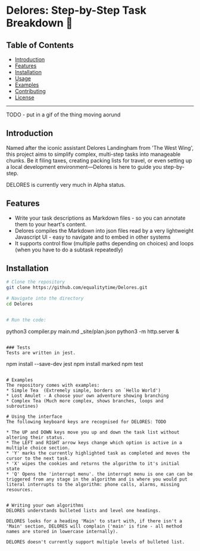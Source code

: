 # Delores: Step-by-Step Task Breakdown 📝


## Table of Contents

- [Introduction](#introduction)
- [Features](#features)
- [Installation](#installation)
- [Usage](#usage)
- [Examples](#examples)
- [Contributing](#contributing)
- [License](#license)

---

TODO - put in a gif of the thing moving aorund 


## Introduction

Named after the iconic assistant Delores Landingham from 'The West Wing', this project aims to simplify complex, multi-step tasks into manageable chunks. Be it filing taxes, creating packing lists for travel, or even setting up a local development environment—Delores is here to guide you step-by-step.

DELORES is currently very much in Alpha status.


## Features

- Write your task descriptions as Markdown files - so you can annotate them to your heart's content. 
- Delores compiles the Markdown into json files read by a very lightweight Javascript UI - easy to navigate and to embed in other systems 
- It supports control flow (multiple paths depending on choices) and loops (when you have to do a subtask repeatedly) 

## Installation

```bash
# Clone the repository
git clone https://github.com/equalitytime/Delores.git

# Navigate into the directory
cd Delores


# Run the code:   
```
python3 compiler.py main.md _site/plan.json 
python3 -m http.server &
``` 

### Tests 
Tests are written in jest. 

``` 
npm install --save-dev jest 
npm install marked
npm test
```

# Examples 
The repository comes with examples: 
* Simple Tea  (Extremely simple, borders on `Hello World') 
* Lost Amulet - A choose your own adventure showing branching
* Complex Tea (Much more complex, shows branches, loops and subroutines) 

# Using the interface 
The following keyboard keys are recognised for DELORES: TODO 

* The UP and DOWN keys move you up and down the task list without altering their status.
* The LEFT and RIGHT arrow keys change which option is active in a multiple choice section. 
* 'Y' marks the currently highlighted task as completed and moves the cursor to the next task. 
* 'X' wipes the cookies and returns the algorithm to it's initial state
* 'Q' Opens the 'interrupt menu'. the interrupt menu is one can can be triggered from any stage in the algorithm and is where you would put literal interrupts to the algorithm: phone calls, alarms, missing resources. 


# Writing your own algorithms 
DELORES understands bulleted lists and level one headings. 

DELORES looks for a heading 'Main' to start with, if there isn't a 'Main' section, DELORES will complain ('main' is fine - all method names are stored in lowercase internally).  

DELORES doesn't currently support multiple levels of bulleted list. 

